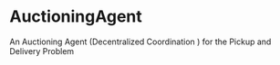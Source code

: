 AuctioningAgent
===============

An Auctioning Agent (Decentralized Coordination ) for the Pickup and Delivery Problem
